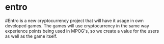 # entro
#Entro is a new cryptocurrency project that will have it usage in own developed games. The games will use cryptocurrency in the same way experience points being used in MPOG's, so we create a value for the users as well as the game itself. 
